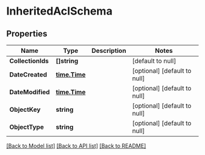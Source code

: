 # InheritedAclSchema

## Properties
Name | Type | Description | Notes
------------ | ------------- | ------------- | -------------
**CollectionIds** | **[]string** |  | [default to null]
**DateCreated** | [**time.Time**](time.Time.md) |  | [optional] [default to null]
**DateModified** | [**time.Time**](time.Time.md) |  | [optional] [default to null]
**ObjectKey** | **string** |  | [optional] [default to null]
**ObjectType** | **string** |  | [optional] [default to null]

[[Back to Model list]](../README.md#documentation-for-models) [[Back to API list]](../README.md#documentation-for-api-endpoints) [[Back to README]](../README.md)


